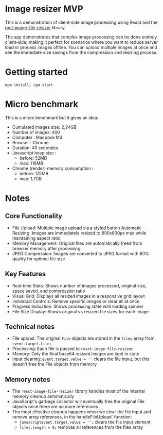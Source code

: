 # Image resizer MVP

This is a demonstration of client-side image processing using React and the [rect-image-file-resizer](https://www.npmjs.com/package/react-image-file-resizer) library. 

The app demonstrates that complex image processing can be done entirely client-side, making it perfect for scenarios where you want to reduce server load or process images offline. You can upload multiple images at once and see the immediate size savings from the compression and resizing process.

# Getting started

`npm install; npm start`

# Micro benchmark
This is a micro benchmark but it gives an idea:
- Cumulated images size: 2,24GB
- Number of images: 400
- Computer : Macbook M3
- Browser : Chrome
- Duration: 40 secondes
- Javascript heap size :
  - before: 52MB
  - max: 118MB
- Chrome (render) memory consumption :
  - before: 175MB
  - max: 1,7GB

# Notes

## Core Functionality

- File Upload: Multiple image upload via a styled button
Automatic Resizing: Images are immediately resized to 800x800px max while maintaining aspect ratio
- Memory Management: Original files are automatically freed from browser memory after processing
- JPEG Compression: Images are converted to JPEG format with 80% quality for optimal file size

## Key Features

- Real-time Stats: Shows number of images processed, original size, space saved, and compression ratio
- Visual Grid: Displays all resized images in a responsive grid layout
- Individual Controls: Remove specific images or clear all at once
- Progress Indication: Shows processing state with loading spinner
- File Size Display: Shows original vs resized file sizes for each image

## Technical notes

- File upload: The original `File` objects are stored in the `files` array from `event.target.files`
- Processing: Each file is passed to `react-image-file-resizer`
- Memory: Only the final base64 resized images are kept in state
- Input clearing: `event.target.value = ''` clears the file input, but this doesn't free the File objects from memory

## Memory notes

- The `react-image-file-resizer` library handles most of the internal memory cleanup automatically
- JavaScript's garbage collector will eventually free the original File objects once there are no more references
- The most effective cleanup happens when we clear the file input and remove array references, in the handleFileUpload` function:
  - `javascriptevent.target.value = '';`  clears the file input element
  - `files.length = 0;` removes all references from the files array




